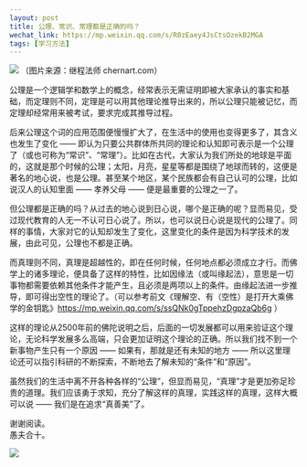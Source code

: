 ```yaml
---
layout: post
title: 公理、常识、常理都是正确的吗？
wechat_link: https://mp.weixin.qq.com/s/R0zEaey4JsCtsOzekB2MGA
tags: [学习方法]
---
```


![](../images/2022-10-15-10-43-36.png)
（图片来源：继程法师 chernart.com）

公理是一个逻辑学和数学上的概念，经常表示无需证明即被大家承认的事实和基础，而定理则不同，定理是可以用其他理论推导出来的，所以公理只能被记忆，而定理却经常用来被考试，要求完成其推导过程。

后来公理这个词的应用范围便慢慢扩大了，在生活中的使用也变得更多了，其含义也发生了变化 —— 即认为只要公共群体所共同的理论和认知即可表示是一个公理了（或也可称为“常识”、“常理”）。比如在古代，大家认为我们所处的地球是平面的，这就是那个时候的公理；太阳，月亮，星星等都是围绕了地球而转的，这便是著名的地心说，也是公理。甚至某个地区，某个民族都会有自己认可的公理，比如说汉人的认知里面 —— 孝养父母 —— 便是最重要的公理之一了。

但公理都是正确的吗？从过去的地心说到日心说，哪个是正确的呢？显而易见，受过现代教育的人无一不认可日心说了。所以，也可以说日心说是现代的公理了。同样的事情，大家对它的认知却发生了变化，这里变化的条件是因为科学技术的发展，由此可见，公理也不都是正确。

而真理则不同，真理是超越性的，即在任何时候，任何地点都必须成立才行。而佛学上的诸多理论，便具备了这样的特性，比如因缘法（或叫缘起法），意思是一切事物都需要依赖其他条件才能产生，且必须是两项以上的条件。由缘起法进一步推导，即可得出空性的理论了。（可以参考前文《理解空、有（空性）是打开大乘佛学的金钥匙》https://mp.weixin.qq.com/s/ssQNk0gTppehzDgpzaQb6g ）

这样的理论从2500年前的佛陀说明之后，后面的一切发展都可以用来验证这个理论，无论科学发展多么高端，只会更加证明这个理论的正确。所以我们找不到一个新事物产生只有一个原因 —— 如果有，那就是还有未知的地方 —— 所以这里理论还可以指引科研的不断探索，不断地去了解未知的“条件”和“原因”。

虽然我们的生活中离不开各种各样的“公理”，但显而易见，“真理”才是更加弥足珍贵的道理。我们应该勇于求知，充分了解这样的真理，实践这样的真理，这样大概可以说 —— 我们是在追求“真善美”了。

谢谢阅读。<br>
愚夫合十。

![](../images/signature.png)
